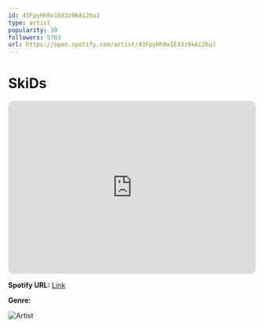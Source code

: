 ```yaml
---
id: 43FpyHh0x1EX3z9kAi2huJ
type: artist
popularity: 39
followers: 5703
url: https://open.spotify.com/artist/43FpyHh0x1EX3z9kAi2huJ
---
```

# SkiDs

<iframe style="border-radius:12px" src="https://open.spotify.com/embed/artist/43FpyHh0x1EX3z9kAi2huJ" width="100%" height="352" frameBorder="0" allowfullscreen="" allow="autoplay; clipboard-write; encrypted-media; fullscreen; picture-in-picture" loading="lazy"></iframe>

**Spotify URL:** [Link](https://open.spotify.com/artist/43FpyHh0x1EX3z9kAi2huJ)

**Genre:** 

![Artist](https://i.scdn.co/image/ab6761610000e5ebb88f19344f63c3aad546ea2f)
